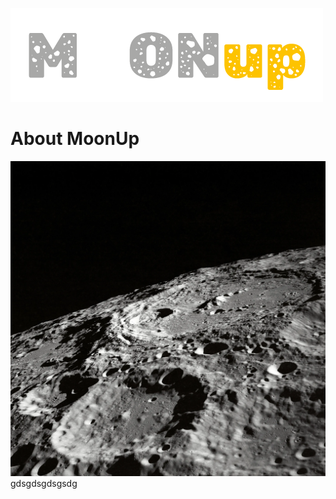 ![MoonUp Logo](readme-images/moonup-logo.png)

# About MoonUp

![MoonUp Logo](assets/images/Nasa-Moon-Detail.webp)
gdsgdsgdsgsdg